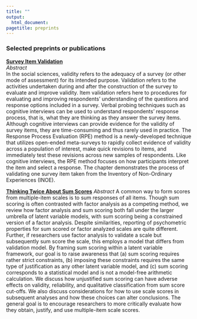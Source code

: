 ```yaml
---
title: ""
output:
  html_document:
pagetitle: preprints
---
```

### Selected preprints or publications

[**Survey Item Validation**](https://www.psyarxiv.com/k27w3/)  
*Abstract*  
In the social sciences, validity refers to the adequacy of a survey (or other mode of assessment) for its intended purpose. Validation refers to the activities undertaken during and after the construction of the survey to evaluate and improve validity. Item validation refers here to procedures for evaluating and improving respondents’ understanding of the questions and response options included in a survey. Verbal probing techniques such as cognitive interviews can be used to understand respondents’ response process, that is, what they are thinking as they answer the survey items. Although cognitive interviews can provide evidence for the validity of survey items, they are time-consuming and thus rarely used in practice. The Response Process Evaluation (RPE) method is a newly-developed technique that utilizes open-ended meta-surveys to rapidly collect evidence of validity across a population of interest, make quick revisions to items, and immediately test these revisions across new samples of respondents. Like cognitive interviews, the RPE method focuses on how participants interpret the item and select a response. The chapter demonstrates the process of validating one survey item taken from the Inventory of Non-Ordinary Experiences (INOE).

[**Thinking Twice About Sum Scores**](https://psyarxiv.com/3wy47/)
*Abstract*
A common way to form scores from multiple-item scales is to sum responses of all items. Though sum scoring is often contrasted with factor analysis as a competing method, we review how factor analysis and sum scoring both fall under the larger umbrella of latent variable models, with sum scoring being a constrained version of a factor analysis. Despite similarities, reporting of psychometric properties for sum scored or factor analyzed scales are quite different. Further, if researchers use factor analysis to validate a scale but subsequently sum score the scale, this employs a model that differs from validation model. By framing sum scoring within a latent variable framework, our goal is to raise awareness that (a) sum scoring requires rather strict constraints, (b) imposing these constraints requires the same type of justification as any other latent variable model, and (c) sum scoring corresponds to a statistical model and is not a model-free arithmetic calculation. We discuss how unjustified sum scoring can have adverse effects on validity, reliability, and qualitative classification from sum score cut-offs. We also discuss considerations for how to use scale scores in subsequent analyses and how these choices can alter conclusions. The general goal is to encourage researchers to more critically evaluate how they obtain, justify, and use multiple-item scale scores.